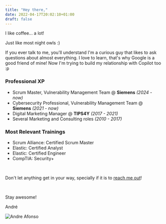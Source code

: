 ```yaml
---
title: "Hey there,"
date: 2022-04-17T20:02:10+01:00
draft: false
---
```


I like coffee... a lot!

Just like most night owls :)

If you ever talk to me, you'll understand I'm a curious guy that likes to ask questions about almost everything. I love to learn, that's why Google is a good friend of mine!
Now I'm trying to build my relationship with Copilot too :p

### Professional XP

- Scrum Master, Vulnerability Management Team @ **Siemens** *(2024 - now)*
- Cybersecurity Professional, Vulnerability Management Team @ **Siemens** *(2021 - now)*
- Digital Marketing Manager @ **TIPS4Y** *(2017 - 2021)*
- Several Marketing and Consulting roles *(2010 - 2017)*

### Most Relevant Trainings
- Scrum Alliance: Certified Scrum Master
- Elastic: Certified Analyst
- Elastic: Certified Engineer
- CompTIA: Security+


&nbsp;

Don't let anything get in your way, specially if it is to [reach me out](mailto:andrepintoafonso@gmail.com)!

&nbsp;

Stay awesome!

André

![Andre Afonso](/about-aa.png)